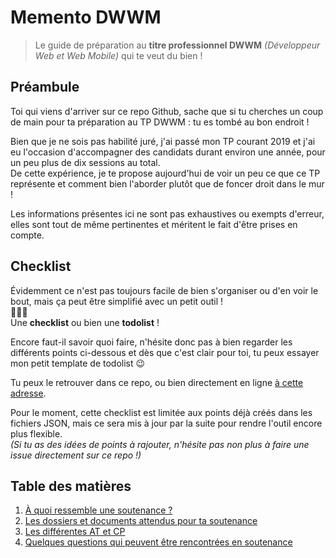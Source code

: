 # Memento DWWM
> Le guide de préparation au **titre professionnel DWWM** _(Développeur Web et Web Mobile)_ qui te veut du bien !

## Préambule
Toi qui viens d'arriver sur ce repo Github, sache que si tu cherches un coup de main pour ta préparation au TP DWWM : tu es tombé au bon endroit !

Bien que je ne sois pas habilité juré, j'ai passé mon TP courant 2019 et j'ai eu l'occasion d'accompagner des candidats durant environ une année, pour un peu plus de dix sessions au total.  
De cette expérience, je te propose aujourd'hui de voir un peu ce que ce TP représente et comment bien l'aborder plutôt que de foncer droit dans le mur !

Les informations présentes ici ne sont pas exhaustives ou exempts d'erreur, elles sont tout de même pertinentes et méritent le fait d'être prises en compte.

## Checklist
Évidemment ce n'est pas toujours facile de bien s'organiser ou d'en voir le bout, mais ça peut être simplifié avec un petit outil !  
🥁🥁🥁  
Une **checklist** ou bien une **todolist** !

Encore faut-il savoir quoi faire, n'hésite donc pas à bien regarder les différents points ci-dessous et dès que c'est clair pour toi, tu peux essayer mon petit template de todolist 😉

Tu peux le retrouver dans ce repo, ou bien directement en ligne [à cette adresse](https://memento-dwwm.gauthierdaniels.fr/).

Pour le moment, cette checklist est limitée aux points déjà créés dans les fichiers JSON, mais ce sera mis à jour par la suite pour rendre l'outil encore plus flexible.  
_(Si tu as des idées de points à rajouter, n'hésite pas non plus à faire une issue directement sur ce repo !)_

## Table des matières
1. [À quoi ressemble une soutenance ?](./soutenance.md)
2. [Les dossiers et documents attendus pour ta soutenance](./dossiers.md)
3. [Les différentes AT et CP](./AT.md)
4. [Quelques questions qui peuvent être rencontrées en soutenance](./questions.md)
